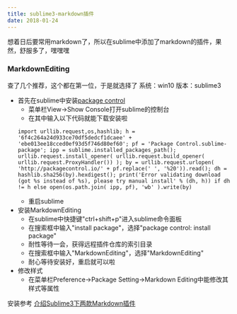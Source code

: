 ```yaml
---
title: sublime3-markdown插件
date: 2018-01-24
---
```


想着日后要常用markdown了，所以在sublime中添加了markdown的插件，果然，舒服多了，嘿嘿嘿

### MarkdownEditing
查了几个推荐，这个都在第一位，于是就选择了
系统：win10
版本：sublime3
+ 首先在sublime中安装[package control](https://packagecontrol.io/installation)
    - 菜单栏View->Show Console打开sublime的控制台
    - 在其中输入以下代码就能下载安装啦
    ```
    import urllib.request,os,hashlib; h = '6f4c264a24d933ce70df5dedcf1dcaee' + 'ebe013ee18cced0ef93d5f746d80ef60'; pf = 'Package Control.sublime-package'; ipp = sublime.installed_packages_path(); urllib.request.install_opener( urllib.request.build_opener( urllib.request.ProxyHandler()) ); by = urllib.request.urlopen( 'http://packagecontrol.io/' + pf.replace(' ', '%20')).read(); dh = hashlib.sha256(by).hexdigest(); print('Error validating download (got %s instead of %s), please try manual install' % (dh, h)) if dh != h else open(os.path.join( ipp, pf), 'wb' ).write(by) 
    ```
    - 重启sublime
+ 安装MarkdownEditing
    - 在sublime中快捷键"ctrl+shift+p"进入sublime命令面板
    - 在搜索框中输入"install package"，选择"package control: install package"
    - 耐性等待一会，获得远程插件仓库的索引目录
    - 在搜索框中输入"MarkdownEditing"，选择"MarkdownEditing"
    - 耐心等待安装好，重启就可以啦
+ 修改样式
    - 在菜单栏Preference->Package Setting->Markdown Editing中能修改其样式等属性








安装参考 [介绍Sublime3下两款Markdown插件](https://www.jianshu.com/p/335b7d1be39e)